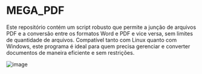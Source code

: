 # MEGA_PDF

Este repositório contém um script robusto que permite a junção de arquivos PDF e a conversão entre os formatos Word e PDF e vice versa, sem limites de quantidade de arquivos. Compatível tanto com Linux quanto com Windows, este programa é ideal para quem precisa gerenciar e converter documentos de maneira eficiente e sem restrições.


![image](https://github.com/handlersyss/MEGA_PDF/assets/169811777/b5493bfd-0381-4d29-8b11-59d5c1b2e464)
